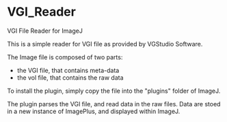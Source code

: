 # VGI_Reader
VGI File Reader for ImageJ

This is a simple reader for VGI file as provided by VGStudio Software. 

The Image file is composed of two parts:
* the VGI file, that contains meta-data
* the vol file, that contains the raw data

To install the plugin, simply copy the file into the "plugins" folder of ImageJ.

The plugin parses the VGI file, and read data in the raw files. Data are stoed in a new instance of ImagePlus, and displayed within ImageJ.
